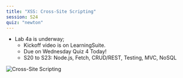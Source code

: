 ```yaml
---
title: "XSS: Cross-Site Scripting"
session: S24
quiz: "newton"
---
```


* Lab 4a is underway;
  * Kickoff video is on LearningSuite.
  * Due on Wednesday
Quiz 4 Today!
  * S20 to S23: Node.js, Fetch, CRUD/REST, Testing, MVC, NoSQL

![Cross-Site Scripting](images/xss.jpg)